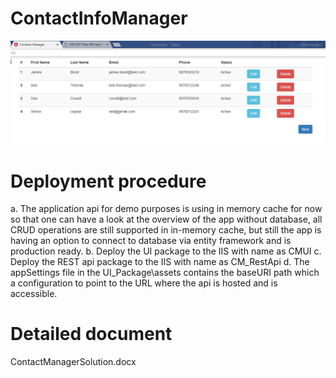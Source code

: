 # ContactInfoManager

![alt text](https://github.com/vishalpherwani/ContactInfoManager/blob/master/ContactManagerUI.png)

# Deployment procedure

a.	The application api for demo purposes is using in memory cache for now so that one can have a look at the overview of the app without database, all CRUD operations are still supported in in-memory cache, but still the app is having an option to connect to database via entity framework and is production ready.
b.	Deploy the UI package to the IIS with name as CMUI
c.	Deploy the REST api package to the IIS with name as CM_RestApi
d.	The appSettings file in the UI_Package\assets contains the baseURI path which a configuration to point to the URL where the api is hosted and is accessible.

# Detailed document

ContactManagerSolution.docx

